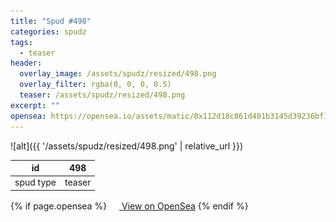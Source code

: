 ```yaml
---
title: "Spud #498"
categories: spudz
tags:
  - teaser
header:
  overlay_image: /assets/spudz/resized/498.png
  overlay_filter: rgba(0, 0, 0, 0.5)
  teaser: /assets/spudz/resized/498.png
excerpt: ""
opensea: https://opensea.io/assets/matic/0x112d18c861d401b3145d39236bf149f01e18beed/498
---
```

![alt]({{ '/assets/spudz/resized/498.png' | relative_url }})

| id | 498 |
|-|-|
| spud type | teaser |

{% if page.opensea %}
<a href="{{page.opensea}}" class="btn btn--info" onclick="window.open(this.href, '_blank'); return false;"><img src="/assets/images/opensea.svg" width="16px"><span>  View on OpenSea</span></a>
{% endif %}
